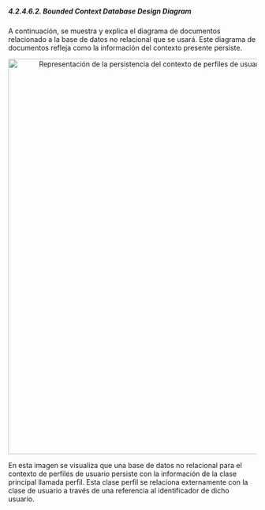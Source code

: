 ﻿##### 4.2.4.6.2. Bounded Context Database Design Diagram #####

A continuación, se muestra y explica el diagrama de documentos relacionado a la base de datos no relacional que se usará. Este diagrama de documentos refleja como la información del contexto presente persiste.

<p align="center">
  <img src="https://i.imgur.com/dYHyCN0.png" 
  alt="Representación de la persistencia del contexto de perfiles de usuario en una base de datos no relacional" style="width: 800px;"/>
</p>

En esta imagen se visualiza que una base de datos no relacional para el contexto de perfiles de usuario persiste con la información de la clase principal llamada perfil. Esta clase perfil se relaciona externamente con la clase de usuario a través de una referencia al identificador de dicho usuario.
